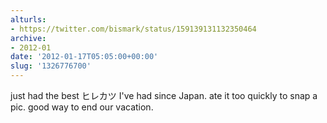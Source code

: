 ```yaml
---
alturls:
- https://twitter.com/bismark/status/159139131132350464
archive:
- 2012-01
date: '2012-01-17T05:05:00+00:00'
slug: '1326776700'
---
```


just had the best ヒレカツ I've had since Japan. ate it too quickly to snap a pic. good way to end our vacation.


